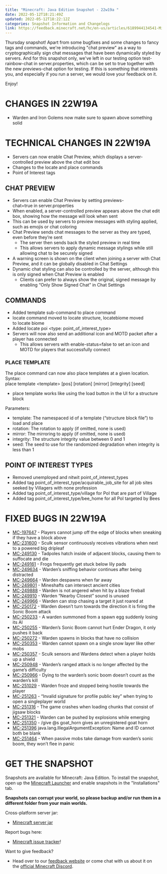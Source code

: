 ```yaml
---
title: "Minecraft: Java Edition Snapshot - 22w19a "
date: 2022-05-12T18:21:49Z
updated: 2022-05-12T18:22:12Z
categories: Snapshot Information and Changelogs
link: https://feedback.minecraft.net/hc/en-us/articles/6189944134541-Minecraft-Java-Edition-Snapshot-22w19a-
---
```


Thursday snapshot! Apart from some bugfixes and some changes to fancy tags and commands, we're introducing "chat preview" as a way to cryptographically sign chat messages that have been dynamically styled by servers. And for this snapshot only, we've left in our testing option test-rainbow-chat in server.properties, which can be set to true together with the new previews-chat option for testing. If this is something that interests you, and especially if you run a server, we would love your feedback on it.

Enjoy!

# CHANGES IN 22W19A

- Warden and Iron Golems now make sure to spawn above something solid

# TECHNICAL CHANGES IN 22W19A

- Servers can now enable Chat Preview, which displays a server-controlled preview above the chat edit box
- Changes to the locate and place commands
- Point of Interest tags

## CHAT PREVIEW

- Servers can enable Chat Preview by setting previews-chat=true in server.properties
- When enabled, a server-controlled preview appears above the chat edit box, showing how the message will look when sent
- This can be used by servers to preview messages with styling applied, such as emojis or chat coloring
- Chat Preview sends chat messages to the server as they are typed, even before they’re sent
  - The server then sends back the styled preview in real time
  - This allows servers to apply dynamic message stylings while still allowing chat to be securely signed
- A warning screen is shown on the client when joining a server with Chat Preview, and it can be globally disabled in Chat Settings
- Dynamic chat styling can also be controlled by the server, although this is only signed when Chat Preview is enabled
  - Clients can prefer to always show the original, signed message by enabling “Only Show Signed Chat” in Chat Settings

## COMMANDS

- Added template sub-command to place command
- locate command moved to locate structure, locatebiome moved to locate biome
- Added locate poi \<type: point_of_interest_type\>
- Servers will now also send an additional icon and MOTD packet after a player has connected
  - This allows servers with enable-status=false to set an icon and MOTD for players that successfully connect

### PLACE TEMPLATE

The place command can now also place templates at a given location. Syntax:  
place template \<template\> \[pos\] \[rotation\] \[mirror\] \[integrity\] \[seed\]

- place template works like using the load button in the UI for a structure block

Parameters:

- template: The namespaced id of a template (“structure block file”) to load and place
- rotation: The rotation to apply (if omitted, none is used)
- mirror: The mirroring to apply (if omitted, none is used)
- integrity: The structure integrity value between 0 and 1
- seed: The seed to use for the randomized degradation when integrity is less than 1

## POINT OF INTEREST TYPES

- Removed unemployed and nitwit point_of_interest_types
- Added tag point_of_interest_type/acquirable_job_site for all job sites seeked by Villagers with none profession
- Added tag point_of_interest_type/village for PoI that are part of Village
- Added tag point_of_interest_type/bee_home for all PoI targeted by Bees

# FIXED BUGS IN 22W19A

- [MC-197647](https://bugs.mojang.com/browse/MC-197647) - Players cannot jump off the edge of blocks when sneaking if they have a block above
- [MC-231600](https://bugs.mojang.com/browse/MC-231600) - Sculk sensor continuously receives vibrations when next to a powered big dripleaf
- [MC-249130](https://bugs.mojang.com/browse/MC-249130) - Tadpoles hatch inside of adjacent blocks, causing them to suffocate and die
- [MC-249161](https://bugs.mojang.com/browse/MC-249161) - Frogs frequently get stuck below lily pads
- [MC-249634](https://bugs.mojang.com/browse/MC-249634) - Warden’s sniffing behavior continues after being distracted
- [MC-249664](https://bugs.mojang.com/browse/MC-249664) - Warden despawns when far away
- [MC-249801](https://bugs.mojang.com/browse/MC-249801) - Mineshafts can intersect ancient cities
- [MC-249888](https://bugs.mojang.com/browse/MC-249888) - Warden is not angered when hit by a blaze fireball
- [MC-249910](https://bugs.mojang.com/browse/MC-249910) - Warden “Nearby Closest” sound is unused
- [MC-249966](https://bugs.mojang.com/browse/MC-249966) - Warden can stop chasing a target it just roared at
- [MC-250172](https://bugs.mojang.com/browse/MC-250172) - Warden doesn’t turn towards the direction it is firing the Sonic Boom attack
- [MC-250233](https://bugs.mojang.com/browse/MC-250233) - A warden summoned from a spawn egg suddenly losing its AI
- [MC-250255](https://bugs.mojang.com/browse/MC-250255) - Warden’s Sonic Boom cannot hurt Ender Dragon, it only pushes it back
- [MC-250272](https://bugs.mojang.com/browse/MC-250272) - Warden spawns in blocks that have no collision
- [MC-250353](https://bugs.mojang.com/browse/MC-250353) - Warden cannot spawn on a single snow layer like other mobs
- [MC-250357](https://bugs.mojang.com/browse/MC-250357) - Sculk sensors and Wardens detect when a player holds up a shield
- [MC-250948](https://bugs.mojang.com/browse/MC-250948) - Warden’s ranged attack is no longer affected by the game’s difficulty
- [MC-250966](https://bugs.mojang.com/browse/MC-250966) - Dying to the warden’s sonic boom doesn’t count as the warden’s kill
- [MC-251029](https://bugs.mojang.com/browse/MC-251029) - Warden froze and stopped being hostile towards the player
- [MC-251263](https://bugs.mojang.com/browse/MC-251263) - “Invalid signature for profile public key” when trying to open a singleplayer world
- [MC-251316](https://bugs.mojang.com/browse/MC-251316) - The game crashes when loading chunks that consist of jigsaw blocks
- [MC-251321](https://bugs.mojang.com/browse/MC-251321) - Warden can be pushed by explosions while emerging
- [MC-251350](https://bugs.mojang.com/browse/MC-251350) - /give @s goat_horn gives an unregistered goat horn
- [MC-251396](https://bugs.mojang.com/browse/MC-251396) java.lang.IllegalArgumentException: Name and ID cannot both be blank
- [MC-251464](https://bugs.mojang.com/browse/MC-251464) - When passive mobs take damage from warden’s sonic boom, they won’t flee in panic

# GET THE SNAPSHOT

Snapshots are available for Minecraft: Java Edition. To install the snapshot, open up the [Minecraft Launcher](https://www.minecraft.net/download.html) and enable snapshots in the "Installations" tab.

**Snapshots can corrupt your world, so please backup and/or run them in a different folder from your main worlds.**

Cross-platform server jar:

- [Minecraft server jar](https://launcher.mojang.com/v1/objects/c354ac562b44fe5857535935125942ff89616cab/server.jar)

Report bugs here:

- [Minecraft issue tracker](https://bugs.mojang.com/browse/MC)!

Want to give feedback?

- Head over to our [feedback website](https://aka.ms/JavaSnapshotFeedback?ref=minecraftnet) or come chat with us about it on the [official Minecraft Discord](https://discordapp.com/invite/minecraft).
